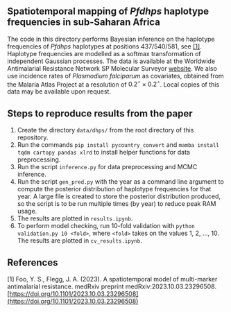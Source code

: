 ## Spatiotemporal mapping of *Pfdhps* haplotype frequencies in sub-Saharan Africa 

The code in this directory performs Bayesian inference on the haplotype frequencies of *Pfdhps* haplotypes at positions 437/540/581, see [[1]](#1). Haplotype frequencies are modelled as a softmax transformation of independent Gaussian processes. The data is available at the Worldwide Antimalarial Resistance Network SP Molecular Surveyor [website](https://www.wwarn.org/dhfr-dhps-surveyor). We also use incidence rates of *Plasmodium falciparum* as covariates, obtained from the Malaria Atlas Project at a resolution of $0.2^\circ\times 0.2^\circ$. Local copies of this data may be available upon request.

## Steps to reproduce results from the paper
1. Create the directory `data/dhps/` from the root directory of this repository.
2. Run the commands `pip install pycountry_convert` and `mamba install tqdm cartopy pandas xlrd` to install helper functions for data preprocessing.
3. Run the script `inference.py` for data preprocessing and MCMC inference.
4. Run the script `gen_pred.py` with the year as a command line argument to compute the posterior distribution of haplotype frequencies for that year. A large file is created to store the posterior distribution produced, so the script is to be run multiple times (by year) to reduce peak RAM usage.
5. The results are plotted in `results.ipynb`.
6. To perform model checking, run 10-fold validation with `python validation.py 10 <fold>`, where `<fold>` takes on the values 1, 2, ..., 10. The results are plotted in `cv_results.ipynb`.

## References

<a id="1">[1]</a> 
Foo, Y. S., Flegg, J. A. (2023). A spatiotemporal model of multi-marker antimalarial resistance. medRxiv preprint medRxiv:2023.10.03.23296508. [https://doi.org/10.1101/2023.10.03.23296508](https://doi.org/10.1101/2023.10.03.23296508)
